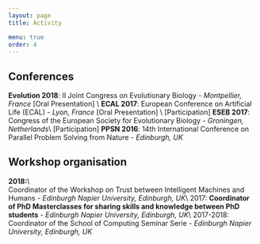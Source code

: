 ```yaml
---
layout: page
title: Activity

menu: true
order: 4
---
```


## Conferences
**Evolution 2018**: II Joint Congress on Evolutionary Biology - *Montpellier, France* [Oral Presentation] \\
**ECAL 2017**: European Conference on Artificial Life (ECAL) - *Lyon, France* [Oral Presentation] \\
[Participation] **ESEB 2017**: Congress of the European Society for Evolutionary Biology - *Groningen, Netherlands*\\
[Participation] **PPSN 2016**: 14th International Conference on Parallel Problem Solving from Nature - *Edinburgh, UK*

## Workshop organisation
**2018:**\\  
Coordinator of the Workshop on Trust between Intelligent Machines and Humans - *Edinburgh Napier University, Edinburgh, UK*\\
2017: **Coordinator of PhD Masterclasses for sharing skills and knowledge between PhD students** - *Edinburgh Napier University, Edinburgh, UK*\\
2017-2018: Coordinator of the School of Computing Seminar Serie - *Edinburgh Napier University, Edinburgh, UK*

